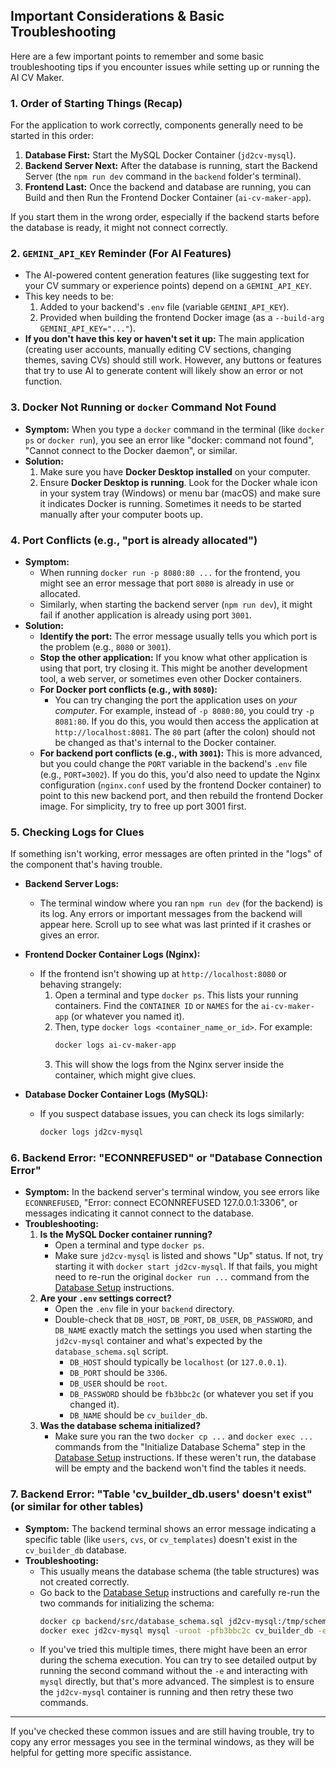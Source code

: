 ## Important Considerations & Basic Troubleshooting

Here are a few important points to remember and some basic troubleshooting tips if you encounter issues while setting up or running the AI CV Maker.

### 1. Order of Starting Things (Recap)

For the application to work correctly, components generally need to be started in this order:

1.  **Database First:** Start the MySQL Docker Container (`jd2cv-mysql`).
2.  **Backend Server Next:** After the database is running, start the Backend Server (the `npm run dev` command in the `backend` folder's terminal).
3.  **Frontend Last:** Once the backend and database are running, you can Build and then Run the Frontend Docker Container (`ai-cv-maker-app`).

If you start them in the wrong order, especially if the backend starts before the database is ready, it might not connect correctly.

### 2. `GEMINI_API_KEY` Reminder (For AI Features)

*   The AI-powered content generation features (like suggesting text for your CV summary or experience points) depend on a `GEMINI_API_KEY`.
*   This key needs to be:
    1.  Added to your backend's `.env` file (variable `GEMINI_API_KEY`).
    2.  Provided when building the frontend Docker image (as a `--build-arg GEMINI_API_KEY="..."`).
*   **If you don't have this key or haven't set it up:** The main application (creating user accounts, manually editing CV sections, changing themes, saving CVs) should still work. However, any buttons or features that try to use AI to generate content will likely show an error or not function.

### 3. Docker Not Running or `docker` Command Not Found

*   **Symptom:** When you type a `docker` command in the terminal (like `docker ps` or `docker run`), you see an error like "docker: command not found", "Cannot connect to the Docker daemon", or similar.
*   **Solution:**
    1.  Make sure you have **Docker Desktop installed** on your computer.
    2.  Ensure **Docker Desktop is running**. Look for the Docker whale icon in your system tray (Windows) or menu bar (macOS) and make sure it indicates Docker is running. Sometimes it needs to be started manually after your computer boots up.

### 4. Port Conflicts (e.g., "port is already allocated")

*   **Symptom:**
    *   When running `docker run -p 8080:80 ...` for the frontend, you might see an error message that port `8080` is already in use or allocated.
    *   Similarly, when starting the backend server (`npm run dev`), it might fail if another application is already using port `3001`.
*   **Solution:**
    *   **Identify the port:** The error message usually tells you which port is the problem (e.g., `8080` or `3001`).
    *   **Stop the other application:** If you know what other application is using that port, try closing it. This might be another development tool, a web server, or sometimes even other Docker containers.
    *   **For Docker port conflicts (e.g., with `8080`):**
        *   You can try changing the port the application uses on *your computer*. For example, instead of `-p 8080:80`, you could try `-p 8081:80`. If you do this, you would then access the application at `http://localhost:8081`. The `80` part (after the colon) should not be changed as that's internal to the Docker container.
    *   **For backend port conflicts (e.g., with `3001`):** This is more advanced, but you could change the `PORT` variable in the backend's `.env` file (e.g., `PORT=3002`). If you do this, you'd also need to update the Nginx configuration (`nginx.conf` used by the frontend Docker container) to point to this new backend port, and then rebuild the frontend Docker image. For simplicity, try to free up port 3001 first.

### 5. Checking Logs for Clues

If something isn't working, error messages are often printed in the "logs" of the component that's having trouble.

*   **Backend Server Logs:**
    *   The terminal window where you ran `npm run dev` (for the backend) is its log. Any errors or important messages from the backend will appear here. Scroll up to see what was last printed if it crashes or gives an error.

*   **Frontend Docker Container Logs (Nginx):**
    *   If the frontend isn't showing up at `http://localhost:8080` or behaving strangely:
        1.  Open a terminal and type `docker ps`. This lists your running containers. Find the `CONTAINER ID` or `NAMES` for the `ai-cv-maker-app` (or whatever you named it).
        2.  Then, type `docker logs <container_name_or_id>`. For example:
            ```bash
            docker logs ai-cv-maker-app
            ```
        3.  This will show the logs from the Nginx server inside the container, which might give clues.

*   **Database Docker Container Logs (MySQL):**
    *   If you suspect database issues, you can check its logs similarly:
        ```bash
        docker logs jd2cv-mysql
        ```

### 6. Backend Error: "ECONNREFUSED" or "Database Connection Error"

*   **Symptom:** In the backend server's terminal window, you see errors like `ECONNREFUSED`, "Error: connect ECONNREFUSED 127.0.0.1:3306", or messages indicating it cannot connect to the database.
*   **Troubleshooting:**
    1.  **Is the MySQL Docker container running?**
        *   Open a terminal and type `docker ps`.
        *   Make sure `jd2cv-mysql` is listed and shows "Up" status. If not, try starting it with `docker start jd2cv-mysql`. If that fails, you might need to re-run the original `docker run ...` command from the [Database Setup](LINK_TO_DATABASE_SETUP.md) instructions.
    2.  **Are your `.env` settings correct?**
        *   Open the `.env` file in your `backend` directory.
        *   Double-check that `DB_HOST`, `DB_PORT`, `DB_USER`, `DB_PASSWORD`, and `DB_NAME` exactly match the settings you used when starting the `jd2cv-mysql` container and what's expected by the `database_schema.sql` script.
            *   `DB_HOST` should typically be `localhost` (or `127.0.0.1`).
            *   `DB_PORT` should be `3306`.
            *   `DB_USER` should be `root`.
            *   `DB_PASSWORD` should be `fb3bbc2c` (or whatever you set if you changed it).
            *   `DB_NAME` should be `cv_builder_db`.
    3.  **Was the database schema initialized?**
        *   Make sure you ran the two `docker cp ...` and `docker exec ...` commands from the "Initialize Database Schema" step in the [Database Setup](LINK_TO_DATABASE_SETUP.md) instructions. If these weren't run, the database will be empty and the backend won't find the tables it needs.

### 7. Backend Error: "Table 'cv_builder_db.users' doesn't exist" (or similar for other tables)

*   **Symptom:** The backend terminal shows an error message indicating a specific table (like `users`, `cvs`, or `cv_templates`) doesn't exist in the `cv_builder_db` database.
*   **Troubleshooting:**
    *   This usually means the database schema (the table structures) was not created correctly.
    *   Go back to the [Database Setup](LINK_TO_DATABASE_SETUP.md) instructions and carefully re-run the two commands for initializing the schema:
        ```bash
        docker cp backend/src/database_schema.sql jd2cv-mysql:/tmp/schema.sql
        docker exec jd2cv-mysql mysql -uroot -pfb3bbc2c cv_builder_db -e "source /tmp/schema.sql"
        ```
    *   If you've tried this multiple times, there might have been an error during the schema execution. You can try to see detailed output by running the second command without the `-e` and interacting with `mysql` directly, but that's more advanced. The simplest is to ensure the `jd2cv-mysql` container is running and then retry these two commands.

---

If you've checked these common issues and are still having trouble, try to copy any error messages you see in the terminal windows, as they will be helpful for getting more specific assistance.
